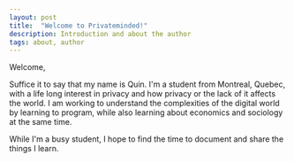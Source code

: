 ```yaml
---
layout: post
title:  "Welcome to Privateminded!"
description: Introduction and about the author
tags: about, author
---
```


Welcome,

Suffice it to say that my name is Quin. I'm a student from Montreal, Quebec,
with a life long interest in privacy and how privacy or the lack of it affects
the world. I am working to understand the complexities of the digital world by
learning to program, while also learning about economics and sociology at the
same time.

While I'm a busy student, I hope to find the time to document and share the
things I learn.
